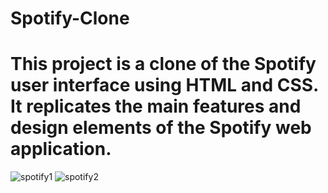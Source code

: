 # Spotify-Clone
#  This project is a clone of the Spotify user interface using HTML and CSS. It replicates the main features and design elements of the Spotify web application.

![spotify1](https://github.com/ChetanThorat18/Spotify-Clone/assets/139691562/848a7912-08cb-46f8-a8f5-e1f64d0f95db)
![spotify2](https://github.com/ChetanThorat18/Spotify-Clone/assets/139691562/02dbcb9a-64b0-4895-a40f-a565be312fa0)

